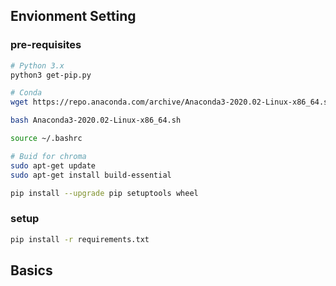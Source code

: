 ## Envionment Setting


### pre-requisites



```bash
# Python 3.x
python3 get-pip.py

# Conda
wget https://repo.anaconda.com/archive/Anaconda3-2020.02-Linux-x86_64.sh

bash Anaconda3-2020.02-Linux-x86_64.sh

source ~/.bashrc

# Buid for chroma
sudo apt-get update
sudo apt-get install build-essential

pip install --upgrade pip setuptools wheel
```

### setup

```bash
pip install -r requirements.txt
```

## Basics
